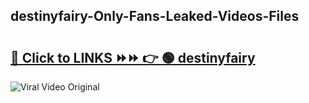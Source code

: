 
 ## destinyfairy-Only-Fans-Leaked-Videos-Files

# <h2><a href="https://mediaupload.pro?destinyfairy">🔗 Click to LINKS ⏩⏩ 👉 🟢 destinyfairy </a></h2>

<a href="https://mediaupload.pro?destinyfairy" rel="nofollow" data-target="animated-image.originalLink"><img src="https://i.ibb.co.com/xMMVF88/686577567.gif" alt="Viral Video Original" style="max-width: 100%; display: inline-block;" data-target="animated-image.originalImage"></a>